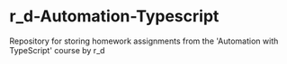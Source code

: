 # r_d-Automation-Typescript
Repository for storing homework assignments from  the 'Automation with TypeScript' course by r_d
